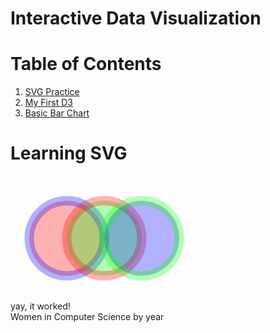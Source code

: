 # Interactive Data Visualization
# Table of Contents

1. <a href="#svg">SVG Practice</a>
2. <a href="#hello-world">My First D3</a>
3. <a href="#basic-bar-chart">Basic Bar Chart</a>

# Learning SVG
<span id="svg">
    <svg width="300" height="200">
      <circle cx="90" cy="100" r="60" fill="rgba(255,0,0,0.3)" stroke = "rgba(0,0,255,0.3)" stroke-width = "15" />
      <circle cx="150" cy="100" r="60" fill="rgba(0,255,0,0.3)" stroke = "rgba(255,0, 0, 0.3)" stroke-width = "15"/>
      <circle cx="210" cy="100" r="60" fill="rgba(0,0,255,0.3)" stroke = "rgba(0 ,255,0, 0.3)" stroke-width = "15"/>
    </svg>
</span>
<br/> 
yay, it worked!
<span id="hello-world"></span>
<html>
<head>
<script type="text/javascript" src="https://d3js.org/d3.v5.min.js"></script>
</head>
<body>
<div id="textContainer">
<!-- D3 will write to this container -->
</div>
<script type="text/javascript">
//write some text using d3.js
d3.select("#textContainer").append("h1")
.text("Hello D3.js! <-- written with D3");
</script>
</body>
</html>
<span id="basic-bar-chart"></span>
<html>
<head>
<title></title>
<script type="text/javascript" src="https://d3js.org/d3.v5.min.js"></script>
<link href="./style.css" rel="stylesheet">
</head>
<body>
<div id="chart">
<div class="bar-chart">
Women in Computer Science by year
</div>
</div>
<script type="text/javascript" src="./my-first-data.js"></script>
</body>
</html>